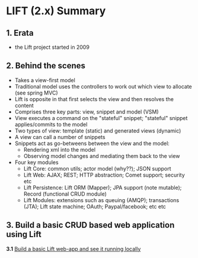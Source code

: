 # LIFT (2.x) Summary

##  1. Erata
 - the Lift project started in 2009

## 2. Behind the scenes
 - Takes a view-first model
 - Traditional model uses the controllers to work out which view to allocate (see spring MVC)
 - Lift is opposite in that first selects the view and then resolves the content
 - Comprises three key parts: view, snippet and model (VSM)
 - View executes a command on the "stateful" snippet; "stateful" snippet applies/commits to the model
 - Two types of view: template (static) and generated views (dynamic)
 - A view can call a number of snippets
 - Snippets act as go-betweens between the view and the model:
    - Rendering xml into the model
    - Observing model changes and mediating them back to the view
 - Four key modules
    - Lift Core: common utils; actor model (why??); JSON support
    - Lift Web: AJAX; REST; HTTP abstraction; Comet support; security etc
    - Lift Persistence: Lift ORM (Mapper); JPA support (note mutable); Record (functional CRUD module)
    - Lift Modules: extensions such as queuing (AMQP); transactions (JTA); Lift state machine; OAuth; Paypal/facebook; etc etc

## 3. Build a basic CRUD based web application using Lift

**3.1** [Build a basic Lift web-app and see it running locally](docs/BuildInitialDefaulLiftWebapp.md)

